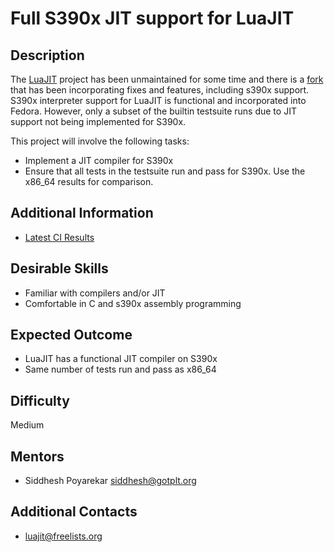 # Full S390x JIT support for LuaJIT

## Description
The [LuaJIT](https://github.com/LuaJIT/LuaJIT) project has been unmaintained for some time and there is a [fork](https://github.com/siddhesh/LuaJIT) that has been incorporating fixes and features, including s390x support.  S390x interpreter support for LuaJIT is functional and incorporated into Fedora.  However, only a subset of the builtin testsuite runs due to JIT support not being implemented for S390x.

This project will involve the following tasks:

  * Implement a JIT compiler for S390x
  * Ensure that all tests in the testsuite run and pass for S390x.  Use the x86_64 results for comparison.

## Additional Information
  * [Latest CI Results](https://ci.linaro.org/job/luajit-siddhesh/)

## Desirable Skills
  * Familiar with compilers and/or JIT
  * Comfortable in C and s390x assembly programming

## Expected Outcome
  * LuaJIT has a functional JIT compiler on S390x
  * Same number of tests run and pass as x86_64

## Difficulty
Medium

## Mentors
  * Siddhesh Poyarekar <siddhesh@gotplt.org>

## Additional Contacts
  * luajit@freelists.org
